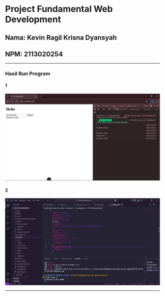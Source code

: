 # Project Fundamental Web Development

## Nama: Kevin Ragil Krisna Dyansyah  
## NPM: 2113020254  

---

### **Hasil Run Program**  
#### **1**  
![Frontend Output](screenshot/Screenshot(14).png)

#### **2**  
![Backend Output](screenshot/Screenshot(15).png)

---

